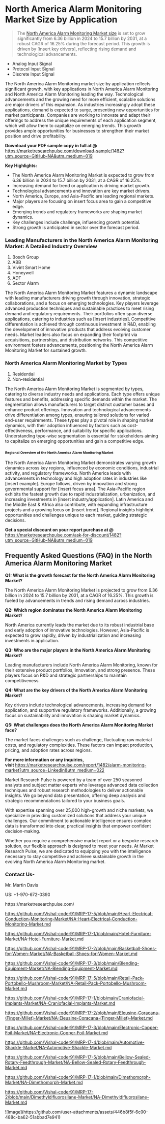 <h1>North America Alarm Monitoring Market&nbsp;Size by Application</h1><blockquote><p>The <a href="https://marketresearchpulse.com/download-sample/1482?utm_source=GitHub-NA&amp;utm_medium=019">North America Alarm Monitoring Market size</a> is set to grow significantly from 6.36 billion in 2024 to 15.7 billion by 2031, at a robust CAGR of 16.25% during the forecast period. This growth is driven by [insert key drivers], reflecting rising demand and technological advancements.</p></blockquote><ul><li>Analog Input Signal <li> Protocol Input Signal <li> Discrete Input Signal</li></ul><p>The North America Alarm Monitoring market size by application reflects significant growth, with key applications in North America Alarm Monitoring and North America Alarm Monitoring leading the way. Technological advancements and the growing need for more efficient, scalable solutions are major drivers of this expansion. As industries increasingly adopt these applications, demand is expected to surge, presenting new opportunities for market participants. Companies are working to innovate and adapt their offerings to address the unique requirements of each application segment, which will allow them to capitalize on emerging trends. This growth provides ample opportunities for businesses to strengthen their market position and drive profitability.</p><p><strong>Download your PDF sample copy in full at @ </strong><a href="https://marketresearchpulse.com/download-sample/1482?utm_source=GitHub-NA&amp;utm_medium=019">https://marketresearchpulse.com/download-sample/1482?utm_source=GitHub-NA&amp;utm_medium=019</a></p><p><strong>Key Highlights: </strong></p><ul><li>The North America Alarm Monitoring Market is expected to grow from 6.36 billion in 2024 to 15.7 billion by 2031, at a CAGR of 16.25%.</li><li>Increasing demand for trend or application is driving market growth.</li><li>Technological advancements and innovation are key market drivers.</li><li>North America, Europe, and Asia-Pacific are leading regional markets.</li><li>Major players are focusing on insert focus area to gain a competitive edge.</li><li>Emerging trends and regulatory frameworks are shaping market dynamics.</li><li>Key challenges include challenge, influencing growth potential.</li><li>Strong growth is anticipated in sector over the forecast period.</li></ul><h3>Leading Manufacturers in the North America Alarm Monitoring Market: A Detailed Industry Overview</h3><ol><li>Bosch Group</li><li>ABB</li><li>Vivint Smart Home</li><li>Honeywell</li><li>ADT</li><li>Sector Alarm</li></ol><div class="flex max-w-full flex-col flex-grow"><div class="min-h-8 text-message flex w-full flex-col items-end gap-2 whitespace-normal break-words [.text-message+&amp;]:mt-5" dir="auto" data-message-author-role="assistant" data-message-id="fd8432e4-4910-450d-b182-61b7bfb0a01f" data-message-model-slug="gpt-4o"><div class="flex w-full flex-col gap-1 empty:hidden first:pt-[3px]"><div class="markdown prose w-full break-words dark:prose-invert light"><p>The North America Alarm Monitoring Market features a dynamic landscape with leading manufacturers driving growth through innovation, strategic collaborations, and a focus on emerging technologies. Key players leverage advanced production techniques and sustainable practices to meet rising demand and regulatory requirements. Their portfolios often span diverse applications, catering to industries such as [insert industries]. Competitive differentiation is achieved through continuous investment in R&amp;D, enabling the development of innovative products that address evolving customer needs. Market leaders also focus on expanding their footprint via acquisitions, partnerships, and distribution networks. This competitive environment fosters advancements, positioning the North America Alarm Monitoring Market for sustained growth.</p></div></div></div></div><h3>North America Alarm Monitoring Market by Types</h3><ol><li>Residential <li> Non-residential</li></ol><div class="flex max-w-full flex-col flex-grow"><div class="min-h-8 text-message flex w-full flex-col items-end gap-2 whitespace-normal break-words [.text-message+&amp;]:mt-5" dir="auto" data-message-author-role="assistant" data-message-id="084470be-0bb7-4664-bddf-5156b4f41249" data-message-model-slug="gpt-4o-mini"><div class="flex w-full flex-col gap-1 empty:hidden first:pt-[3px]"><div class="markdown prose w-full break-words dark:prose-invert light"><p>The North America Alarm Monitoring Market is segmented by types, catering to diverse industry needs and applications. Each type offers unique features and benefits, addressing specific demands within the market. The segmentation allows manufacturers to target distinct customer bases and enhance product offerings. Innovation and technological advancements drive differentiation among types, ensuring tailored solutions for varied end-user requirements. These types play a pivotal role in shaping market dynamics, with their adoption influenced by factors such as cost-effectiveness, performance, and suitability for specific applications. Understanding type-wise segmentation is essential for stakeholders aiming to capitalize on emerging opportunities and gain a competitive edge.</p></div></div></div></div><h3><span style="font-size: 11px;">Regional Overview of the North America Alarm Monitoring Market</span></h3><div class="flex max-w-full flex-col flex-grow"><div class="min-h-8 text-message flex w-full flex-col items-end gap-2 whitespace-normal break-words [.text-message+&amp;]:mt-5" dir="auto" data-message-author-role="assistant" data-message-id="e9038762-ce64-4e30-91c9-9bd413514231" data-message-model-slug="gpt-4o-mini"><div class="flex w-full flex-col gap-1 empty:hidden first:pt-[3px]"><div class="markdown prose w-full break-words dark:prose-invert light"><p>The North America Alarm Monitoring Market demonstrates varying growth dynamics across key regions, influenced by economic conditions, industrial activity, and regulatory frameworks. North America leads with advancements in technology and high adoption rates in industries like [insert example]. Europe follows, driven by innovation and strong governmental support for [insert focus area]. The Asia-Pacific region exhibits the fastest growth due to rapid industrialization, urbanization, and increasing investments in [insert industry/application]. Latin America and the Middle East &amp; Africa also contribute, with expanding infrastructure projects and a growing focus on [insert trend]. Regional insights highlight opportunities and challenges unique to each market, guiding strategic decisions.</p></div></div></div></div><p><strong>Get a special discount on your report purchase at @ </strong><a href="https://marketresearchpulse.com/ask-for-discount/1482?utm_source=GitHub-NA&amp;utm_medium=019">https://marketresearchpulse.com/ask-for-discount/1482?utm_source=GitHub-NA&amp;utm_medium=019</a></p><h2>Frequently Asked Questions (FAQ) in the North America Alarm Monitoring Market</h2><p><strong>Q1: What is the growth forecast for the North America Alarm Monitoring Market?</strong></p><p>The North America Alarm Monitoring Market is projected to grow from 6.36 billion in 2024 to 15.7 billion by 2031, at a CAGR of 16.25%. This growth is fueled by advancements in trends and rising demand across industries.</p><p><strong>Q2: Which region dominates the North America Alarm Monitoring Market?</strong></p><p>North America currently leads the market due to its robust industrial base and early adoption of innovative technologies. However, Asia-Pacific is expected to grow rapidly, driven by industrialization and increasing investments in application.</p><p><strong>Q3: Who are the major players in the North America Alarm Monitoring Market?</strong></p><p>Leading manufacturers include North America Alarm Monitoring, known for their extensive product portfolios, innovation, and strong presence. These players focus on R&amp;D and strategic partnerships to maintain competitiveness.</p><p><strong>Q4: What are the key drivers of the North America Alarm Monitoring Market?</strong></p><p>Key drivers include technological advancements, increasing demand for application, and supportive regulatory frameworks. Additionally, a growing focus on sustainability and innovation is shaping market dynamics.</p><p><strong>Q5: What challenges does the North America Alarm Monitoring Market face?</strong></p><p>The market faces challenges such as challenge, fluctuating raw material costs, and regulatory complexities. These factors can impact production, pricing, and adoption rates across regions.</p><p><strong>For more information or any inquiries, visit&nbsp;</strong><a href="https://marketresearchpulse.com/report/1482/alarm-monitoring-market?utm_source=Linkedin&utm_medium=022">https://marketresearchpulse.com/report/1482/alarm-monitoring-market?utm_source=Linkedin&utm_medium=022</a></p><p>Market Research Pulse is powered by a team of over 250 seasoned analysts and subject matter experts who leverage advanced data collection techniques and robust research methodologies to deliver actionable insights. We go beyond data presentation, offering deep analysis and strategic recommendations tailored to your business goals.</p><p>With expertise spanning over 25,000 high-growth and niche markets, we specialize in providing customized solutions that address your unique challenges. Our commitment to actionable intelligence ensures complex data is transformed into clear, practical insights that empower confident decision-making.</p><p>Whether you require a comprehensive market report or a bespoke research solution, our flexible approach is designed to meet your needs. At Market Research Pulse, we are dedicated to equipping you with the intelligence necessary to stay competitive and achieve sustainable growth in the evolving North America Alarm Monitoring market.</p><h3><strong>Contact Us-</strong></h3><p>Mr. Martin Davis</p><p>US: +1-970-672-0390</p><p>https://marketresearchpulse.com/</p><p><a href="https://github.com/Vishal-coder91/MRP-17-5/blob/main/Heart-Electrical-Conduction-Monitoring-Market/NA-Heart-Electrical-Conduction-Monitoring-Market.md">https://github.com/Vishal-coder91/MRP-17-5/blob/main/Heart-Electrical-Conduction-Monitoring-Market/NA-Heart-Electrical-Conduction-Monitoring-Market.md</a></p><p><a href="https://github.com/Vishal-coder91/MRP-17-1/blob/main/Hotel-Furniture-Market/NA-Hotel-Furniture-Market.md">https://github.com/Vishal-coder91/MRP-17-1/blob/main/Hotel-Furniture-Market/NA-Hotel-Furniture-Market.md</a></p><p><a href="https://github.com/Vishal-coder91/MRP-17-2/blob/main/Basketball-Shoes-for-Women-Market/NA-Basketball-Shoes-for-Women-Market.md">https://github.com/Vishal-coder91/MRP-17-2/blob/main/Basketball-Shoes-for-Women-Market/NA-Basketball-Shoes-for-Women-Market.md</a></p><p><a href="https://github.com/Vishal-coder91/MRP-17-3/blob/main/Blending-Equipment-Market/NA-Blending-Equipment-Market.md">https://github.com/Vishal-coder91/MRP-17-3/blob/main/Blending-Equipment-Market/NA-Blending-Equipment-Market.md</a></p><p><a href="https://github.com/Vishal-coder91/MRP-17-5/blob/main/Retail-Pack-Portobello-Mushroom-Market/NA-Retail-Pack-Portobello-Mushroom-Market.md">https://github.com/Vishal-coder91/MRP-17-5/blob/main/Retail-Pack-Portobello-Mushroom-Market/NA-Retail-Pack-Portobello-Mushroom-Market.md</a></p><p><a href="https://github.com/Vishal-coder91/MRP-17-1/blob/main/Craniofacial-Implants-Market/NA-Craniofacial-Implants-Market.md">https://github.com/Vishal-coder91/MRP-17-1/blob/main/Craniofacial-Implants-Market/NA-Craniofacial-Implants-Market.md</a></p><p><a href="https://github.com/Vishal-coder91/MRP-17-2/blob/main/Eleusine-Coracana-(Finger-Millet)-Market/NA-Eleusine-Coracana-(Finger-Millet)-Market.md">https://github.com/Vishal-coder91/MRP-17-2/blob/main/Eleusine-Coracana-(Finger-Millet)-Market/NA-Eleusine-Coracana-(Finger-Millet)-Market.md</a></p><p><a href="https://github.com/Vishal-coder91/MRP-17-3/blob/main/Electronic-Copper-Foil-Market/NA-Electronic-Copper-Foil-Market.md">https://github.com/Vishal-coder91/MRP-17-3/blob/main/Electronic-Copper-Foil-Market/NA-Electronic-Copper-Foil-Market.md</a></p><p><a href="https://github.com/Vishal-coder91/MRP-17-4/blob/main/Automotive-Shackle-Market/NA-Automotive-Shackle-Market.md">https://github.com/Vishal-coder91/MRP-17-4/blob/main/Automotive-Shackle-Market/NA-Automotive-Shackle-Market.md</a></p><p><a href="https://github.com/Vishal-coder91/MRP-17-5/blob/main/Bellow-Sealed-Rotary-Feedthrough-Market/NA-Bellow-Sealed-Rotary-Feedthrough-Market.md">https://github.com/Vishal-coder91/MRP-17-5/blob/main/Bellow-Sealed-Rotary-Feedthrough-Market/NA-Bellow-Sealed-Rotary-Feedthrough-Market.md</a></p><p><a href="https://github.com/Vishal-coder91/MRP-17-1/blob/main/Dimethomorph-Market/NA-Dimethomorph-Market.md">https://github.com/Vishal-coder91/MRP-17-1/blob/main/Dimethomorph-Market/NA-Dimethomorph-Market.md</a></p><p><a href="https://github.com/Vishal-coder91/MRP-17-2/blob/main/Dimethyldifluorosilane-Market/NA-Dimethyldifluorosilane-Market.md">https://github.com/Vishal-coder91/MRP-17-2/blob/main/Dimethyldifluorosilane-Market/NA-Dimethyldifluorosilane-Market.md</a></p>
![image](https://github.com/user-attachments/assets/446b8f5f-6c00-488c-ba62-51abbad7e941)
